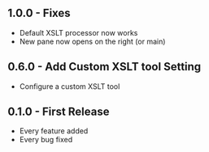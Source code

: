 ## 1.0.0 - Fixes
* Default XSLT processor now works
* New pane now opens on the right (or main)

## 0.6.0 - Add Custom XSLT tool Setting
* Configure a custom XSLT tool

## 0.1.0 - First Release
* Every feature added
* Every bug fixed
